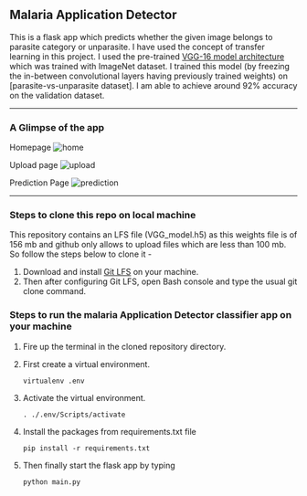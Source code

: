 ## Malaria Application Detector 

This is a flask app which predicts whether the given image belongs to parasite category or unparasite. I have used the concept of transfer learning in this project. I used the pre-trained [VGG-16 model architecture](https://neurohive.io/en/popular-networks/vgg16/) which was trained with ImageNet dataset. I trained this model (by freezing the in-between convolutional layers having previously trained weights) on [parasite-vs-unparasite dataset]. I am able to achieve around 92% accuracy on the validation dataset.

---
### A Glimpse of the app 
Homepage
![home](https://github.com/eng979710/malaria-Application-Detector-Flask-web-app/blob/master/screenshots/home.jpg?raw=true)
<br>

Upload page
![upload](https://github.com/eng979710/malaria-Application-Detector-Flask-web-app/blob/master/screenshots/upload.jpg?raw=true)
<br>

Prediction Page
![prediction](https://github.com/eng979710/malaria-Application-Detectoe-Flask-web-app/blob/master/screenshots/prediction.jpg?raw=true)

---
### Steps to clone this repo on local machine 
This repository contains an LFS file (VGG_model.h5) as this weights file is of 156 mb and github only allows to upload files which are less than 100 mb. So follow the steps below to clone it - 
1. Download and install [Git LFS](https://git-lfs.github.com/) on your machine.
2. Then after configuring Git LFS, open Bash console and type the usual git clone command.


### Steps to run the malaria Application Detector classifier app on your machine
1. Fire up the terminal in the cloned repository directory.

2. First create a virtual environment.
    ```shell
    virtualenv .env
    ```
3. Activate the virtual environment.
    ```shell
    . ./.env/Scripts/activate
    ```
4. Install the packages from requirements.txt file
    ```shell
    pip install -r requirements.txt
    ```
5. Then finally start the flask app by typing
    ```shell
    python main.py
    ```
<br>
